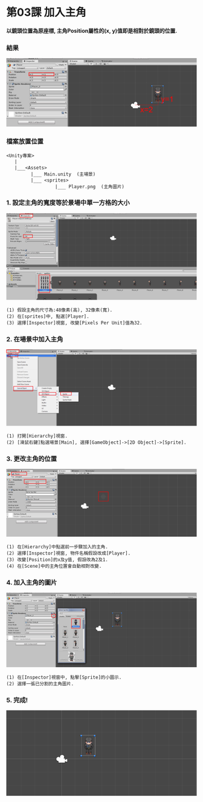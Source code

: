 # 第03課 加入主角

#### 以鏡頭位置為原座標, 主角Position屬性的(x, y)值即是相對於鏡頭的位置.


### 結果
![GitHub Logo](/screen/img03.png)


### 檔案放置位置
```
<Unity專案>
   |  
   |___<Assets>
         |___ Main.unity  (主場景)  
         |___ <sprites>
                  |___ Player.png  (主角圖片)   
```


### 1. 設定主角的寬度等於景場中單一方格的大小

![GitHub Logo](/screen/img03-01.png)

```
(1) 假設主角的尺寸為:48像素(高), 32像素(寬).
(2) 在[sprites]中, 點選[Player].
(3) 選擇[Inspector]視窗, 改變[Pixels Per Unit]值為32.
```

### 2. 在場景中加入主角

![GitHub Logo](/screen/img03-02.png)

```
(1) 打開[Hierarchy]視窗.
(2) [滑鼠右鍵]點選場景[Main], 選擇[GameObject]->[2D Object]->[Sprite].
```


### 3. 更改主角的位置

![GitHub Logo](/screen/img03-03.png)

```
(1) 在[Hierarchy]中點選前一步驟加入的主角.
(2) 選擇[Inspector]視窗, 物件名稱假設改成[Player].
(3) 改變[Position]的x及y值, 假設改為2及1.
(4) 在[Scene]中的主角位置會自動相對改變.
```


### 4. 加入主角的圖片 

![GitHub Logo](/screen/img03-04.png)

```
(1) 在[Inspector]視窗中, 點擊[Sprite]的小圖示.
(2) 選擇一張已分割的主角圖片.
```



### 5. 完成! 

![GitHub Logo](/screen/img03-05.png)
